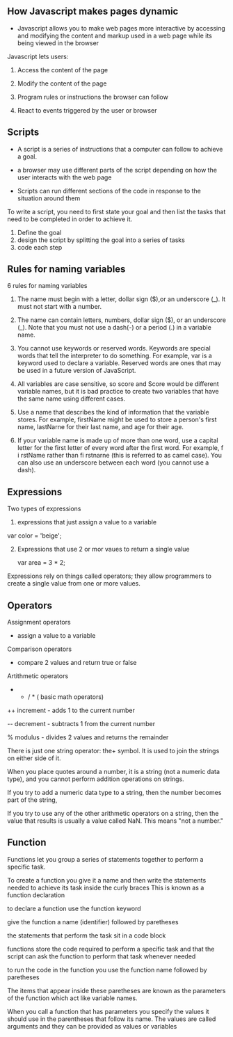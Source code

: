 ## How Javascript makes pages dynamic

* Javascript allows you to make web pages
more interactive by accessing and modifying the 
content and markup used in a web page while its
being viewed in the browser

Javascript lets users:

1. Access the content of the page

1. Modify the content of the page

1. Program rules or instructions the browser     can follow
1. React to events triggered by the user or browser

## Scripts

* A script is a series of instructions that a
computer can follow to achieve a goal.

* a browser may use different parts of the script
depending on how the user interacts with
the web page

* Scripts can run different sections
of the code in response to the situation
around them

To write a script, you need to first
state your goal and then list the
tasks that need to be completed in
order to achieve it.

1. Define the goal
2. design the script by splitting
the goal into a series of tasks
3. code each step


## Rules for naming variables

6 rules for naming variables

1. The name must begin with
a letter, dollar sign ($),or an
underscore (_). It must not start
with a number.

2. The name can contain letters,
numbers, dollar sign ($), or an
underscore (_). Note that you
must not use a dash(-) or a
period (.) in a variable name.

3. You cannot use keywords or
reserved words. Keywords are 
special words that tell the
interpreter to do something. For
example, var is a keyword used
to declare a variable. Reserved
words are ones that may be used
in a future version of JavaScript.

4. All variables are case sensitive,
so score and Score would be
different variable names, but
it is bad practice to create two
variables that have the same
name using different cases.

5. Use a name that describes the
kind of information that the
variable stores. For example,
firstName might be used to
store a person's first name,
lastNarne for their last name,
and age for their age.

6. If your variable name is made
up of more than one word, use a
capital letter for the first letter of
every word after the first word.
For example, f i rstName rather
than fi rstnarne (this is referred
to as camel case). You can also
use an underscore between each
word (you cannot use a dash).

 ## Expressions

Two types of expressions

1. expressions that just assign
a value to a variable

var color = 'beige';

2. Expressions that use 2 or mor
vaues to return a single value

    var area = 3 * 2;

Expressions rely on things called operators; they allow programmers to
create a single value from one or more values.

## Operators

Assignment operators 
 - assign a value to a variable

Comparison operators
- compare 2 values and return true or false

Artithmetic operators

+ - / * ( basic math operators)

++ increment - adds 1 to the current number

-- decrement - subtracts 1 from the current number

% modulus - divides 2 values and returns the remainder


There is just one string operator: the+ symbol.
It is used to join the strings on either side of it.

When you place quotes around
a number, it is a string (not
a numeric data type), and
you cannot perform addition
operations on strings.

If you try to add a numeric data
type to a string, then the number
becomes part of the string,

If you try to use any of the other
arithmetic operators on a string,
then the value that results is
usually a value called NaN. This
means "not a number."

## Function


Functions let you group a series of statements together to perform a
specific task.

To create a function you give it a name and 
then write the statements needed to achieve 
its task inside the curly braces
This is known as a function declaration

to declare a function use the function keyword

give the function a name (identifier) followed by paretheses

the statements that perform the task sit in a code block

functions store the code required to perform a specific task
and that the script can ask the function to perform that task
whenever needed

to run the code in the function you use the function name
followed by paretheses

The items that appear inside these paretheses are known 
as the parameters of the function which act like variable names.

When you call a function that has parameters you specify the 
values it should use in the parentheses that follow its name.
The values are called arguments and they can be provided as values or variables


